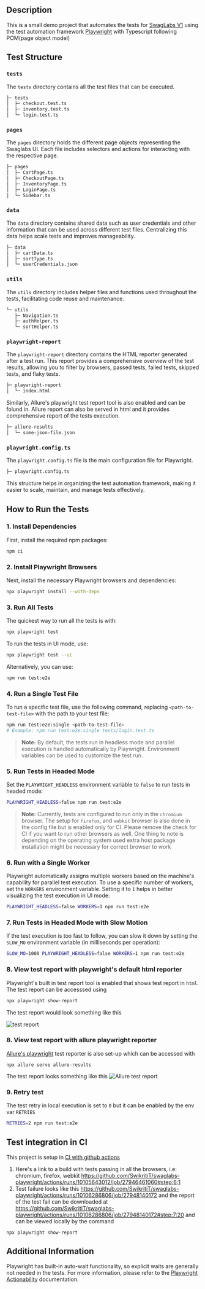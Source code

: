 ## Description

This is a small demo project that automates the tests for [SwagLabs V1](https://www.saucedemo.com/v1/index.html) using the test automation framework [Playwright](https://playwright.dev/) with Typescript following POM(page object model)

## Test Structure

### `tests`

The `tests` directory contains all the test files that can be executed.

```bash
├─ tests
│  ├─ checkout.test.ts
│  ├─ inventory.test.ts
│  └─ login.test.ts
```

### `pages`

The `pages` directory holds the different page objects representing the Swaglabs UI. Each file includes selectors and actions for interacting with the respective page.

```bash
├─ pages
│  ├─ CartPage.ts
│  ├─ CheckoutPage.ts
│  ├─ InventoryPage.ts
│  ├─ LoginPage.ts
│  └─ Sidebar.ts
```

### `data`

The `data` directory contains shared data such as user credentials and other information that can be used across different test files. Centralizing this data helps scale tests and improves manageability.

```bash
├─ data
│  ├─ cartData.ts
│  ├─ sortType.ts
│  └─ userCredentials.json
```

### `utils`

The `utils` directory includes helper files and functions used throughout the tests, facilitating code reuse and maintenance.

```bash
└─ utils
   ├─ Navigation.ts
   ├─ authHelper.ts
   └─ sortHelper.ts
```

### `playwright-report`

The `playwright-report` directory contains the HTML reporter generated after a test run. This report provides a comprehensive overview of the test results, allowing you to filter by browsers, passed tests, failed tests, skipped tests, and flaky tests.

```bash
├─ playwright-report
│  └─ index.html
```

Similarly, Allure's playwright test report tool is also enabled and can be folund in. Allure report can also be served in html and it provides comprehensive report of the tests execution.

```bash
├─ allure-results
│  └─ some-json-file.json
```

### `playwright.config.ts`

The `playwright.config.ts` file is the main configuration file for Playwright.

```bash
├─ playwright.config.ts
```

This structure helps in organizing the test automation framework, making it easier to scale, maintain, and manage tests effectively.

## How to Run the Tests

### 1. Install Dependencies

First, install the required npm packages:

```bash
npm ci
```

### 2. Install Playwright Browsers

Next, install the necessary Playwright browsers and dependencies:

```bash
npx playwright install --with-deps
```

### 3. Run All Tests

The quickest way to run all the tests is with:

```bash
npx playwright test
```

To run the tests in UI mode, use:

```bash
npx playwright test --ui
```

Alternatively, you can use:

```bash
npm run test:e2e
```

### 4. Run a Single Test File

To run a specific test file, use the following command, replacing `<path-to-test-file>` with the path to your test file:

```bash
npm run test:e2e:single <path-to-test-file>
# Example: npm run test:e2e:single tests/login.test.ts
```

> **Note:** By default, the tests run in headless mode and parallel execution is handled automatically by Playwright. Environment variables can be used to customize the test run.

### 5. Run Tests in Headed Mode

Set the `PLAYWRIGHT_HEADLESS` environment variable to `false` to run tests in headed mode:

```bash
PLAYWRIGHT_HEADLESS=false npm run test:e2e
```

> **Note:** Currently, tests are configured to run only in the `chromium` browser. The setup for `firefox`, and `webkit` browser is also done in the config file but is enabled only for CI. Please remove the check for CI if you want to run other browsers as well. One thing to note is depending on the operating system used extra host package installation might be necessary for correct browser to work

### 6. Run with a Single Worker

Playwright automatically assigns multiple workers based on the machine's capability for parallel test execution. To use a specific number of workers, set the `WORKERS` environment variable. Setting it to `1` helps in better visualizing the test execution in UI mode:

```bash
PLAYWRIGHT_HEADLESS=false WORKERS=1 npm run test:e2e
```

### 7. Run Tests in Headed Mode with Slow Motion

If the test execution is too fast to follow, you can slow it down by setting the `SLOW_MO` environment variable (in milliseconds per operation):

```bash
SLOW_MO=1000 PLAYWRIGHT_HEADLESS=false WORKERS=1 npm run test:e2e
```

### 8. View test report with playwright's default html reporter

Playwright's built in test report tool is enabled that shows test report in `html`. The test report can be accesssed using

```bash
npx playwright show-report
```

The test report would look something like this

![test report](testReport.png)

### 8. View test report with allure playwright reporter

[Allure's playwright](https://allurereport.org/docs/playwright/) test reporter is also set-up which can be accessed with

```
npx allure serve allure-results
```

The test report looks something like this
![Allure test report](test-report-allure.png)

### 9. Retry test

The test retry in local execution is set to `0` but it can be enabled by the env var `RETRIES`

```bash
RETRIES=2 npm run test:e2e
```

## Test integration in CI

This project is setup in [CI with github actions](https://github.com/SwikritiT/swaglabs-playwright/actions)

1. Here's a link to a build with tests passing in all the browsers, i.e: chromium, firefox, webkit https://github.com/SwikritiT/swaglabs-playwright/actions/runs/10105643012/job/27946461060#step:6:1
2. Test failure looks like this https://github.com/SwikritiT/swaglabs-playwright/actions/runs/10106286806/job/27948140172 and the report of the test fail can be downloaded at https://github.com/SwikritiT/swaglabs-playwright/actions/runs/10106286806/job/27948140172#step:7:20 and can be viewed locally by the command

```
npx playwright show-report
```

## Additional Information

Playwright has built-in auto-wait functionality, so explicit waits are generally not needed in the tests. For more information, please refer to the [Playwright Actionability](https://playwright.dev/docs/actionability) documentation.
